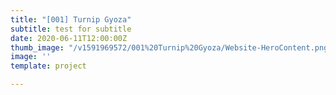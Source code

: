 ```yaml
---
title: "[001] Turnip Gyoza"
subtitle: test for subtitle
date: 2020-06-11T12:00:00Z
thumb_image: "/v1591969572/001%20Turnip%20Gyoza/Website-HeroContent.png"
image: ''
template: project

---
```

